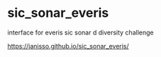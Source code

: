 # sic_sonar_everis
interface for everis sic sonar d diversity challenge

https://janisso.github.io/sic_sonar_everis/
